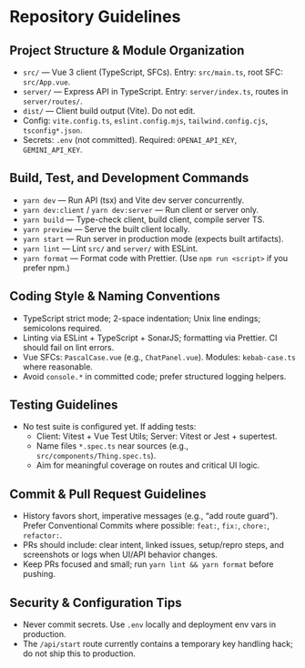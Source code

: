 # Repository Guidelines

## Project Structure & Module Organization
- `src/` — Vue 3 client (TypeScript, SFCs). Entry: `src/main.ts`, root SFC: `src/App.vue`.
- `server/` — Express API in TypeScript. Entry: `server/index.ts`, routes in `server/routes/`.
- `dist/` — Client build output (Vite). Do not edit.
- Config: `vite.config.ts`, `eslint.config.mjs`, `tailwind.config.cjs`, `tsconfig*.json`.
- Secrets: `.env` (not committed). Required: `OPENAI_API_KEY`, `GEMINI_API_KEY`.

## Build, Test, and Development Commands
- `yarn dev` — Run API (tsx) and Vite dev server concurrently.
- `yarn dev:client` / `yarn dev:server` — Run client or server only.
- `yarn build` — Type-check client, build client, compile server TS.
- `yarn preview` — Serve the built client locally.
- `yarn start` — Run server in production mode (expects built artifacts).
- `yarn lint` — Lint `src/` and `server/` with ESLint.
- `yarn format` — Format code with Prettier.
(Use `npm run <script>` if you prefer npm.)

## Coding Style & Naming Conventions
- TypeScript strict mode; 2-space indentation; Unix line endings; semicolons required.
- Linting via ESLint + TypeScript + SonarJS; formatting via Prettier. CI should fail on lint errors.
- Vue SFCs: `PascalCase.vue` (e.g., `ChatPanel.vue`). Modules: `kebab-case.ts` where reasonable.
- Avoid `console.*` in committed code; prefer structured logging helpers.

## Testing Guidelines
- No test suite is configured yet. If adding tests:
  - Client: Vitest + Vue Test Utils; Server: Vitest or Jest + supertest.
  - Name files `*.spec.ts` near sources (e.g., `src/components/Thing.spec.ts`).
  - Aim for meaningful coverage on routes and critical UI logic.

## Commit & Pull Request Guidelines
- History favors short, imperative messages (e.g., “add route guard”). Prefer Conventional Commits where possible: `feat:`, `fix:`, `chore:`, `refactor:`.
- PRs should include: clear intent, linked issues, setup/repro steps, and screenshots or logs when UI/API behavior changes.
- Keep PRs focused and small; run `yarn lint && yarn format` before pushing.

## Security & Configuration Tips
- Never commit secrets. Use `.env` locally and deployment env vars in production.
- The `/api/start` route currently contains a temporary key handling hack; do not ship this to production.
